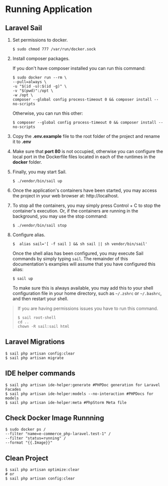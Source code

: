 # Running Application

## Laravel Sail

1. Set permissions to docker.

    ```shell
   $ sudo chmod 777 /var/run/docker.sock
    ```
2. Install composer packages.

   If you don't have composer installed you can run this command:

    ```shell
    $ sudo docker run --rm \
   --pull=always \
   -u "$(id -u):$(id -g)" \
   -v "$(pwd)":/opt \
   -w /opt \
   composer --global config process-timeout 0 && composer install --no-scripts
    ```
   Otherwise, you can run this other:

    ```shell
    $ composer --global config process-timeout 0 && composer install --no-scripts
    ```

3. Copy the __.env.example__ file to the root folder of the project and rename it to __.env__
4. Make sure that __port 80__ is not occupied, otherwise you can configure the local port in the Dockerfile files located in each of the runtimes in the __docker__ folder.
5. Finally, you may start Sail.

    ```shell
   $ ./vendor/bin/sail up
    ```

6. Once the application's containers have been started, you may access the project in your web browser at: http://localhost.

7. To stop all the containers, you may simply press Control + C to stop the container's execution. Or, if the containers are running in the background, you may use the stop command:

    ```shell
    $ ./vendor/bin/sail stop
    ```
   
8. Configure alias.

   ```shell
   $  alias sail='[ -f sail ] && sh sail || sh vendor/bin/sail'
    ```
   Once the shell alias has been configured, you may execute Sail commands by simply typing `sail`. The remainder of this documentation's examples will assume that you have configured this alias:

    ```shell
   $ sail up
    ```
   To make sure this is always available, you may add this to your shell configuration file in your home directory, such as `~/.zshrc` or `~/.bashrc`, and then restart your shell.

> If you are having permissions issues you have to run this command.
>   ```shell
>   $ sail root-shell
>   cd ..
>   chown -R sail:sail html
>   ```

## Laravel Migrations

   ```shell
   $ sail php artisan config:clear 
   $ sail php artisan migrate
   ```

## IDE helper commands

   ```shell
   $ sail php artisan ide-helper:generate #PHPDoc generation for Laravel Facades
   $ sail php artisan ide-helper:models --no-interaction #PHPDocs for models
   $ sail php artisan ide-helper:meta #PhpStorm Meta file
   ```

## Check Docker Image Runnning

```shell
$ sudo docker ps / 
--filter "name=e-commerce_php-laravel.test-1" / 
--filter "status=running" / 
--format "{{.Image}}"
```

## Clean Project

```shell
$ sail php artisan optimize:clear
# or
$ sail php artisan config:clear
```
